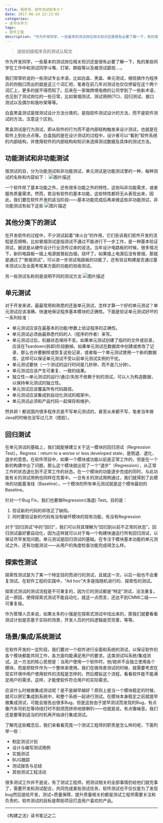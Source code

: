 ```yaml
---
title: 程序员，软件测试知多少？
date: 2017-06-24 22:23:02
categories:
- 读书与学习
tags:
- 软件工程
description: "作为开发同学，一些基本的测试岗位相关知识还是很有必要了解一下，免的某些同学在工作中和测试同学斗嘴、打架、群殴等以及被测试鄙视….。"
---
```


> 送给初级程序员的测试认知文

作为开发同学，一些基本的测试岗位相关知识还是很有必要了解一下，免的某些同学在工作中和测试同学斗嘴、打架、群殴等以及被测试鄙视....。

我们常常听说的一些测试专业术语，比如白盒、黑盒、单元测试，相信搞作为程序员的你脱口而出的就是这三个词汇吧，笔者在前几年对测试也仅仅停留在这个两个词汇上，更多的就不得而知了。后来在一家做跨境电商的公司学到了一些新术语，也见到了测试岗位的一些日常，比如冒烟测试、测试用例(TC)、回归测试、接口测试以及偶尔和我吵架等等。

白盒黑盒测试是按测试设计方法分类的，是指软件测试设计的方法，而不是软件测试的方法，注意这个区别。

黑盒测试是行为测试，即从软件的行为而不是内部结构触发来设计测试，也就是在软件上到处点点等。白盒指的是在设计测试的过程中，设计者可以“看到”软件系统的内部结构，并使用软件的内部结构和知识来选择测试数据及具体的测试方法。

## 功能测试和非功能测试

按测试的目，分为功能测试和非功能测试，单元测试是功能测试里的一种，每种测试的名称和内容如下：
![图片描述](//ww2.sinaimg.cn/large/006tNc79ly1g5d89jm8ecj310u0e2juh.jpg)

一个软件除了基本功能之外，还有很多功能之外的特性，这些叫非功能需求，或者服务质量需求。然而，若没有软件的基本功能，这些特性都将无从表现出来，因此，我们要在软件开发的适当阶段——基本功能完成后再来做这些非功能测试，非功能测试有如下这些
![图片描述](//ww2.sinaimg.cn/large/006tNc79ly1g5d89klcqkj311u0hktbq.jpg)

## 其他分类下的测试

在开发软件的过程中，不少测试起着“烽火台”的作用，它们告诉我们软件开发的流程是否顺畅，比如冒烟测试是指测试不通过不能进行下一步工作，是一种基本验证测试，据说是从硬件设计行业流传过来的说法。当年设计电路板的时候，很多情况下，新的电路板一插上电源就冒起白烟，烧坏了。如果插上电源后没有冒烟，那就是通过了“冒烟测试”，可以进一步测试电路板的功能了。还有验证构建是否通过基本测试以及全面考核某方面的功能的验收测试。

另一些测试名称则是说明不同的测试方法
![图片描述](//ww4.sinaimg.cn/large/006tNc79ly1g5d89lj3cgj31380bc41p.jpg)

## 单元测试

对于开发来讲，最最常用和熟悉的还是单元测试，怎样才算一个好的单元测试？单元测试应该准确、快速地保证程序基本模块的正确性。下面是验证单元测试好坏的一系列标准：
- 单元测试应该在最基本的功能/参数上验证程序的正确性。
- 单元测试必须由最熟悉代码的人（程序的作者）来写。
- 单元测试过后，机器状态保持不变。如果单元测试创建了临时的文件或目录，应该在Teardown(拆卸)阶段删掉。如果单元测试在数据库中创建或修改了记录，那么也许要删除或恢复这些记录，或者每一个单元测试使用一个新的数据库，这样可以保证单元测试不受以前单元测试实例的干扰。
- 单元测试要快（一个测试的运行时间是几秒钟，而不是几分钟）。
- 单元测试应该产生可重复、一致的结果。
- 独立性—单元测试的运行/通过/失败不依赖于别的测试，可以人为构造数据，以保持单元测试的独立性。
- 单元测试应该覆盖所有代码路径。
- 单元测试应该集成到自动化测试的框架中。
- 单元测试必须和产品代码一起保存和维护。

然并卵！都说国内很多程序员是不写单元测试的，甚至从来都不写，笔者当年做Java的时候也没写过几次（捂脸）。

## 回归测试

在单元测试的基础上，我们就能够建立关于这一模块的回归测试（Regression Test）。Regress：return to a worse or less developed state，是倒退、退化、退步的意思。在软件项目中，如果一个模块或功能以前是正常工作的，但是在一个新的构建中出了问题，那么这个模块就出现了一个“退步”（Regression），从正常工作的状态退化到不正常工作的状态。在一个模块的功能逐步完成的同时，与此功能有关的测试用例也同样在完善中。一旦有关的测试用例通过，我们就得到了此模块的功能基准线（Baseline），一个模块的所有单元测试就是这个模块最初的Baseline。

针对一个Bug Fix，我们也要做Regression(海退) Test。目的是：
1. 验证新的代码的却改正了缺陷。
2. 同时要验证新的代码有没有破坏模块的现有功能，有没有Regression

对于“回归测试”中的“回归”，我们可以将其理解为“回归到以前不正常的状态”。回归测试最好要自动化，因为这样就可以对于每一个构建快速运行所有回归测试，以保证尽早发现问题。单元测试是回归测试的基础。在专注于模块基本功能的单元测试之外，还有功能测试——从用户的角度检查功能完成得怎么样。

## 探索性测试

探索性测试是为了某一个特定目的而进行的测试，且就这一次，以后一般也不会重复测试。在软件工程的实践中，“Ad hoc”大多是指随机进行的、探索性的测试。

探索式测试的测试流程是不可重复的，因为它的测试都是“特定”测试，没法重复。这一原因，使得探索式测试不能自动化，就这一点而言，还达不到CMMI二级——可重复级。

作为管理人员来说，如果太多的小强是在探索式测试中找出来的，那我们就要看看测试计划是否基于实际的场景，开发人员的代码逻辑是否完善，等等。

## 场景/集成/系统测试

在软件开发的一定阶段，我们要对一个软件进行全面和系统的测试，以保证软件的各个模块都能共同工作，各方面均能满足用户的要求。这类测试叫系统/集成测试。这一方法的核心思想是：当用户使用一个软件时，他/她并不会独立使用各个模块，而是把软件作为一个整体来使用。我们在做场景测试的时候，就需要考虑在现实环境中用户使用软件的流程是怎样的，然后模拟这个流程，看看软件能不能满足用户的需求。这样，才能使软件符合用户的实际需求。

应该什么时候做集成测试呢？是不是越早越好？原则上是当一个模块稳定的时候，就可以把它集成到系统中，和整个系统一起进行测试。在模块本身稳定之前就提早做集成测试，可能会报告出很多Bug，但是这些由于提早测试而发现的Bug，有点像汽车司机在等待绿灯时不耐烦而拼命地按喇叭——也就是说，有点像噪音。我们还是要等到适当的时机再开始进行集成测试。

了解完这些概念后，我们来看看究竟一个测试工程师的职责是怎么样的呢，下面列举一些：
- 制定测试计划
- 设计与编写测试用例
- 实施测试
- BUG跟踪
- 测试报告与总结
- 其他测试工程活动

很多测试工作并不是说，有了测试工程师，把测试相关的全部事情扔给他们就完事了，需要开发和测试配合，共同完成某些测试任务，软件测试也不仅仅是为了发现bug然后提给开发，测试=质量保障，提升质量相关的都是测试工程师需要关注和负责的，软件测试的目标是帮助项目打造用户喜欢的产品。

***
《构建之法》读书笔记之二

